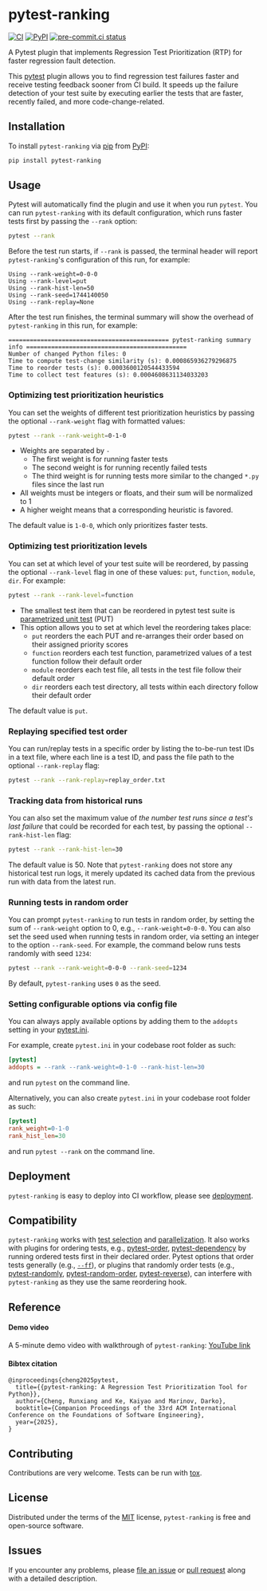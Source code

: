 
# pytest-ranking



[![CI](https://github.com/softwareTestingResearch/pytest-ranking/workflows/CI/badge.svg)](https://github.com/softwareTestingResearch/pytest-ranking/actions?workflow=CI)
[![PyPI](https://img.shields.io/pypi/v/pytest-ranking)](https://pypi.org/project/pytest-ranking)
[![pre-commit.ci status](https://results.pre-commit.ci/badge/github/softwareTestingResearch/pytest-ranking/main.svg)](https://results.pre-commit.ci/latest/github/softwareTestingResearch/pytest-ranking/main)


A Pytest plugin that implements Regression Test Prioritization (RTP) for faster regression fault detection.

This [pytest](https://github.com/pytest-dev/pytest) plugin allows you to find regression test failures faster and receive testing feedback sooner from CI build.
It speeds up the failure detection of your test suite by executing earlier the tests that are faster, recently failed, and more code-change-related.


## Installation

To install `pytest-ranking` via [pip](https://pypi.org/project/pip/) from [PyPI](https://pypi.org/project):

```bash
pip install pytest-ranking
```


## Usage

Pytest will automatically find the plugin and use it when you run ``pytest``.
You can run `pytest-ranking` with its default configuration, which runs faster tests first by passing the ``--rank`` option:

```bash
pytest --rank
```

Before the test run starts, if `--rank` is passed, the terminal header will report `pytest-ranking`'s configuration of this run, for example:
```text
Using --rank-weight=0-0-0
Using --rank-level=put
Using --rank-hist-len=50
Using --rank-seed=1744140050
Using --rank-replay=None
```


After the test run finishes, the terminal summary will show the overhead of `pytest-ranking` in this run, for example:

 ```text
============================================= pytest-ranking summary info =============================================
Number of changed Python files: 0
Time to compute test-change similarity (s): 0.000865936279296875
Time to reorder tests (s): 0.0003600120544433594
Time to collect test features (s): 0.0004608631134033203
```


### Optimizing test prioritization heuristics

You can set the weights of different test prioritization heuristics by passing the optional `--rank-weight` flag with formatted values:

```bash
pytest --rank --rank-weight=0-1-0
```

- Weights are separated by ``-``
    - The first weight is for running faster tests
    - The second weight is for running recently failed tests
    - The third weight is for running tests more similar to the changed `*.py` files since the last run
- All weights must be integers or floats, and their sum will be normalized to 1
- A higher weight means that a corresponding heuristic is favored.

The default value is ``1-0-0``, which only prioritizes faster tests.


### Optimizing test prioritization levels

You can set at which level of your test suite will be reordered, by passing the optional `--rank-level` flag in one of these values: `put`, `function`, `module`, `dir`. For example:

```bash
pytest --rank --rank-level=function
```

- The smallest test item that can be reordered in pytest test suite is [parametrized unit test](https://docs.pytest.org/en/7.1.x/example/parametrize.html) (PUT)
- This option allows you to set at which level the reordering takes place:
    - `put` reorders the each PUT and re-arranges their order based on their assigned priority scores
    - `function` reorders each test function, parametrized values of a test function follow their default order
    - `module` reorders each test file, all tests in the test file follow their default order
    - `dir` reorders each test directory, all tests within each directory follow their default order

The default value is `put`.


### Replaying specified test order

You can run/replay tests in a specific order by listing the to-be-run test IDs in a text file, where each line is a test ID, and pass the file path to the optional `--rank-replay` flag:

```bash
pytest --rank --rank-replay=replay_order.txt
```


### Tracking data from historical runs

You can also set the maximum value of *the number test runs since a test's last failure* that could be recorded for each test, by passing the optional `--rank-hist-len` flag:

```bash
pytest --rank --rank-hist-len=30
```

The default value is 50.
Note that `pytest-ranking` does not store any historical test run logs, it merely updated its cached data from the previous run with data from the latest run.

### Running tests in random order

You can prompt `pytest-ranking` to run tests in random order, by setting the sum of `--rank-weight` option to 0, e.g., `--rank-weight=0-0-0`.
You can also set the seed used when running tests in random order, via setting an integer to the option `--rank-seed`.
For example, the command below runs tests randomly with seed `1234`:

```bash
pytest --rank --rank-weight=0-0-0 --rank-seed=1234
```

By default, `pytest-ranking` uses `0` as the seed.

### Setting configurable options via config file

You can always apply available options by adding them to the ``addopts`` setting in your [pytest.ini](https://docs.pytest.org/en/latest/reference/customize.html#configuration).

For example, create `pytest.ini` in your codebase root folder as such:
```ini
[pytest]
addopts = --rank --rank-weight=0-1-0 --rank-hist-len=30
```
and run `pytest` on the command line.

Alternatively, you can also create `pytest.ini` in your codebase root folder as such:
```ini
[pytest]
rank_weight=0-1-0
rank_hist_len=30
```

and run `pytest --rank` on the command line.


## Deployment

`pytest-ranking` is easy to deploy into CI workflow, please see [deployment](./docs/DEPLOYMENT.md).


## Compatibility

`pytest-ranking` works with [test selection](https://docs.pytest.org/en/6.2.x/usage.html#specifying-tests-selecting-tests) and [parallelization](https://pypi.org/project/pytest-xdist).
It also works with plugins for ordering tests, e.g., [pytest-order](https://pypi.org/project/pytest-order), [pytest-dependency](https://pypi.org/project/pytest-dependency) by
running ordered tests first in their declared order.
Pytest options that order tests generally (e.g., [`--ff`](https://docs.pytest.org/en/stable/how-to/cache.html#usage)), or plugins that randomly order tests (e.g., [pytest-randomly](https://github.com/pytest-dev/pytest-randomly), [pytest-random-order](https://github.com/pytest-dev/pytest-random-order), [pytest-reverse](https://github.com/adamchainz/pytest-reverse)), can interfere with `pytest-ranking` as they use the same reordering hook.


## Reference

#### Demo video
A 5-minute demo video with walkthrough of `pytest-ranking`: [YouTube link](https://youtu.be/SrnkgTs3uok?feature=shared)

#### Bibtex citation
```
@inproceedings{cheng2025pytest,
  title={{pytest-ranking: A Regression Test Prioritization Tool for Python}},
  author={Cheng, Runxiang and Ke, Kaiyao and Marinov, Darko},
  booktitle={Companion Proceedings of the 33rd ACM International Conference on the Foundations of Software Engineering},
  year={2025},
}
```


## Contributing

Contributions are very welcome. Tests can be run with [tox](https://tox.readthedocs.io/en/latest/).


## License

Distributed under the terms of the [MIT](http://opensource.org/licenses/MIT)  license, `pytest-ranking` is free and open-source software.

## Issues

If you encounter any problems, please [file an issue](https://github.com/softwareTestingResearch/pytest-ranking/issues) or [pull request](https://github.com/softwareTestingResearch/pytest-ranking/pulls) along with a detailed description.
